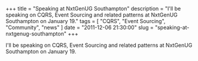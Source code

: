 
+++
title = "Speaking at NxtGenUG Southampton"
description = "I'll be speaking on CQRS, Event Sourcing and related patterns at NxtGenUG Southampton on January 19."
tags = [ "CQRS", "Event Sourcing", "Community", "news" ]
date = "2011-12-06 21:30:00"
slug = "speaking-at-nxtgenug-southampton"
+++
<p>I'll be speaking on CQRS, Event Sourcing and related patterns at NxtGenUG Southampton on January 19.</p>
        